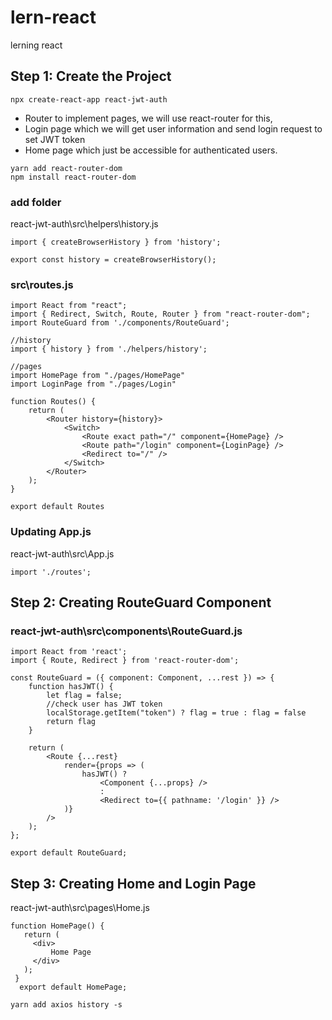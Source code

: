 # lern-react
lerning react

## Step 1: Create the Project

```
npx create-react-app react-jwt-auth
```

- Router to implement pages, we will use react-router for this,
- Login page which we will get user information and send login request to set JWT token
- Home page which just be accessible for authenticated users.

```
yarn add react-router-dom
npm install react-router-dom
```

### add folder 

react-jwt-auth\src\helpers\history.js

```
import { createBrowserHistory } from 'history';
 
export const history = createBrowserHistory();
```


### src\routes.js

```
import React from "react";
import { Redirect, Switch, Route, Router } from "react-router-dom";
import RouteGuard from './components/RouteGuard';

//history
import { history } from './helpers/history';

//pages
import HomePage from "./pages/HomePage"
import LoginPage from "./pages/Login"

function Routes() {
    return (
        <Router history={history}>
            <Switch>
                <Route exact path="/" component={HomePage} />
                <Route path="/login" component={LoginPage} />
                <Redirect to="/" />
            </Switch>
        </Router>
    );
}

export default Routes
```


### Updating App.js

react-jwt-auth\src\App.js

```
import './routes';
```

## Step 2: Creating RouteGuard Component

### react-jwt-auth\src\components\RouteGuard.js
```
import React from 'react';
import { Route, Redirect } from 'react-router-dom';

const RouteGuard = ({ component: Component, ...rest }) => {
    function hasJWT() {
        let flag = false;
        //check user has JWT token
        localStorage.getItem("token") ? flag = true : flag = false
        return flag
    }

    return (
        <Route {...rest}
            render={props => (
                hasJWT() ?
                    <Component {...props} />
                    :
                    <Redirect to={{ pathname: '/login' }} />
            )}
        />
    );
};

export default RouteGuard;
```

## Step 3: Creating Home and Login Page

react-jwt-auth\src\pages\Home.js

```
function HomePage() {
   return (
     <div>
         Home Page
     </div>
   );
 }
  export default HomePage;
```






```
yarn add axios history -s

```

